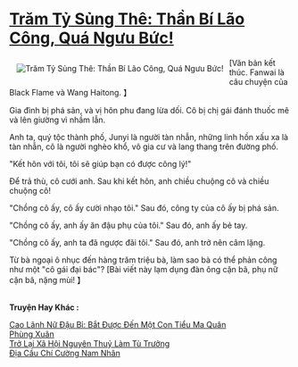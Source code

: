 <a href="https://truyentiki.com/tram-ty-sung-the-than-bi-lao-cong-qua-nguu-buc.31665/" title="Trăm Tỷ Sủng Thê: Thần Bí Lão Công, Quá Ngưu Bức!"><h1>Trăm Tỷ Sủng Thê: Thần Bí Lão Công, Quá Ngưu Bức!</h1></a><div style="display:table"><img align="right" style="float: left; padding: 10px;" src="https://truyentiki.com/a/img/str/src/31665.jpg" alt="Trăm Tỷ Sủng Thê: Thần Bí Lão Công, Quá Ngưu Bức!">[Văn bản kết thúc. Fanwai là câu chuyện của Black Flame và Wang Haitong. 】 <p></p> Gia đình bị phá sản, và vị hôn phu đang lừa dối. Cô bị chị gái đánh thuốc mê và lên giường vì nhầm lẫn. <p></p> Anh ta, quý tộc thành phố, Junyi là người tàn nhẫn, những linh hồn xấu xa là tàn nhẫn, cô là người nghèo khổ, vô gia cư và lang thang trên đường phố. <p></p> "Kết hôn với tôi, tôi sẽ giúp bạn có được công lý!" <p></p> Để trả thù, cô cưới anh. Sau khi kết hôn, anh chiều chuộng cô và chiều chuộng cô! <p></p> "Chồng cô ấy, cô ấy cười nhạo tôi." Sau đó, công ty của cô ấy bị phá sản. <p></p> "Chồng cô ấy, anh ấy ăn đậu phụ của tôi." Sau đó, anh ấy bẻ tay. <p></p> "Chồng cô ấy, anh ta đã ngược đãi tôi." Sau đó, anh trở nên câm lặng. <p></p> Từ bà ngoại ô nhục đến hàng trăm triệu bà, làm sao bà có thể phản công như một "cô gái đại bác"? [Bài viết này lạm dụng đàn ông cặn bã, phụ nữ cặn bã, nặng mùi! 】</div><p><br><b>Truyện Hay Khác :</b></p><a href="https://truyentiki.com/cao-lanh-nu-dau-bi-bat-duoc-den-mot-con-tieu-ma-quan.31664/" alt="Cao Lãnh Nữ Đậu Bỉ: Bắt Được Đến Một Con Tiểu Ma Quân">Cao Lãnh Nữ Đậu Bỉ: Bắt Được Đến Một Con Tiểu Ma Quân</a><br/><a href="https://truyentiki.wordpress.com/2020/06/08/phung-xuan/" alt="Phùng Xuân">Phùng Xuân</a><br/><a href="https://github.com/nownovels/top500/tree/master/truyenhay/33658/" alt="Trở Lại Xã Hội Nguyên Thuỷ Làm Tù Trưởng">Trở Lại Xã Hội Nguyên Thuỷ Làm Tù Trưởng</a><br/><a href="https://github.com/nownovels/top500/tree/master/truyenhay/33823/" alt="Địa Cầu Chí Cường Nam Nhân">Địa Cầu Chí Cường Nam Nhân</a><br/>